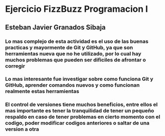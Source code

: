 # Ejercicio FizzBuzz Programacion I

## Esteban Javier Granados Sibaja

### Lo mas complejo de esta actividad es el uso de las buenas practicas y mayormente de Git y GitHub, ya que son herramientas nueva que no he utilizado, por lo cual hay muchos problemas que pueden ser dificiles de afrontar o corregir

### Lo mas interesante fue investigar sobre como funciona Git y GitHub, aprender comandos nuevos y como funcionan realmente estas                           herramientas

### El control de versiones tiene muchos beneficios, entre ellos el mas importante es tener la tranquilidad de tener un pequeño respaldo en caso de tener problemas en cierto momento con el codigo, poder modificar codigos anteriores o saltar de una version a otra